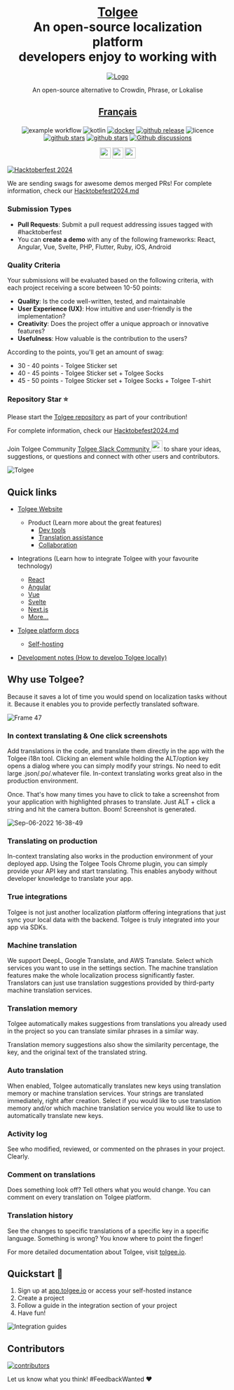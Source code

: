<h1 align="center" style="border-bottom: none">
    <b>
        <a href="https://tolgee.io">Tolgee</a><br>
    </b>
    An open-source localization platform<br/> developers enjoy to working with
    <br>
</h1>

<div align="center">

[![Logo](https://user-images.githubusercontent.com/18496315/188628892-33fcc282-26f1-4035-8105-95952bd93de9.svg)](https://tolgee.io)

An open-source alternative to Crowdin, Phrase, or Lokalise

<h2 align="center" style="border-bottom: none">

[**Français**](Readme/README.fr.md)

</h2>

![example workflow](https://github.com/tolgee/tolgee-platform/actions/workflows/test.yml/badge.svg)
![kotlin](https://img.shields.io/github/languages/top/tolgee/tolgee-platform)
[![docker](https://img.shields.io/docker/v/tolgee/tolgee/latest?label=DockerHub)](https://hub.docker.com/repository/docker/tolgee/tolgee)
[![github release](https://img.shields.io/github/v/release/tolgee/tolgee-platform?label=GitHub%20Release)](https://github.com/tolgee/tolgee-platform/releases/latest)
![licence](https://img.shields.io/badge/license-Apache%202%20%2F%20Tolgee%20EL-blue)
[![github stars](https://img.shields.io/github/stars/tolgee/tolgee-js?style=social&label=Tolgee%20JS)](https://github.com/tolgee/tolgee-js)
[![github stars](https://img.shields.io/github/stars/tolgee/tolgee-platform?style=social&label=Tolgee%20Platform)](https://github.com/tolgee/tolgee-platform)
[![Github discussions](https://img.shields.io/github/discussions/tolgee/tolgee-platform)](https://github.com/tolgee/tolgee-platform/discussions)
</div>


<div align="center">

[<img src="https://img.shields.io/badge/-Facebook-424549?style=social&logo=facebook" height=25 />](https://www.facebook.com/Tolgee.i18n)
[<img src="https://img.shields.io/badge/-Twitter-424549?style=social&logo=twitter" height=25 />](https://twitter.com/Tolgee_i18n)
[<img src="https://img.shields.io/badge/-Linkedin-424549?style=social&logo=linkedin" height=25 />](https://www.linkedin.com/company/tolgee)
</div>

[![Hacktoberfest 2024](https://github.com/user-attachments/assets/c25ea58a-4bcf-4cd1-8fb6-e418466a57cf)](./Hacktoberfest2024.md)

We are sending swags for awesome demos merged PRs! For complete information, check
our [Hacktobefest2024.md](./Hacktobefest2024.md)

### Submission Types
- **Pull Requests**: Submit a pull request addressing issues tagged with #hacktoberfest
- You can **create a demo** with any of the following frameworks: React, Angular, Vue, Svelte, PHP, Flutter, Ruby, iOS, Android

### Quality Criteria

Your submissions will be evaluated based on the following criteria, with each project receiving a score between 10-50 points:
- **Quality**: Is the code well-written, tested, and maintainable
- **User Experience (UX)**: How intuitive and user-friendly is the implementation?
- **Creativity**: Does the project offer a unique approach or innovative features?
- **Usefulness**: How valuable is the contribution to the users?
    
According to the points, you'll get an amount of swag:
    
- 30 - 40 points - Tolgee Sticker set
- 40 - 45 points - Tolgee Sticker set + Tolgee Socks
- 45 - 50 points - Tolgee Sticker set + Tolgee Socks + Tolgee T-shirt
    
### Repository Star ⭐

Please start the [Tolgee repository](https://github.com/tolgee/tolgee-platform) as part of your contribution!

For complete information, check our [Hacktobefest2024.md](./Hacktobefest2024.md)

Join Tolgee Community [Tolgee Slack Community <img src="https://img.shields.io/badge/-Tolgee Comunity-424549?style=social&logo=slack" height=25 />](https://join.slack.com/t/tolgeecommunity/shared_invite/zt-195isb5u8-_RcSRgVJfvgsPpOBIok~IQ) to share your ideas, suggestions, or questions and connect with other users and contributors.

![Tolgee](https://user-images.githubusercontent.com/18496315/188632536-3547fd70-755c-4a32-9b1e-fb1afbf84b33.png)

## Quick links
- [Tolgee Website](https://tolgee.io)

  - Product (Learn more about the great features)
    - [Dev tools](https://tolgee.io/features/dev-tools)
    - [Translation assistance](https://tolgee.io/features/translation-assistance)
    - [Collaboration](https://tolgee.io/features/collaboration)
- Integrations (Learn how to integrate Tolgee with your favourite technology)
  - [React](https://tolgee.io/integrations/react)
  - [Angular](https://tolgee.io/integrations/angular)
  - [Vue](https://tolgee.io/integrations/vue)
  - [Svelte](https://tolgee.io/integrations/svelte)
  - [Next.js](https://tolgee.io/integrations/next)
  - [More...](https://tolgee.io/integrations/all)
- [Tolgee platform docs](https://tolgee.io/docs/platform)
  - [Self-hosting](https://tolgee.io/docs/platform/self_hosting/running_with_docker)
- [Development notes (How to develop Tolgee locally)](https://github.com/tolgee/tolgee-platform/wiki/Development)

## Why use Tolgee?

Because it saves a lot of time you would spend on localization tasks without it. Because it enables you to provide perfectly translated software. 

![Frame 47](https://user-images.githubusercontent.com/18496315/188637819-ac4eb02d-7859-4ca8-9807-27818a52782d.png)

### In context translating & One click screenshots

Add translations in the code, and translate them directly in the app with the Tolgee i18n tool. Clicking an element while holding the ALT/option key opens a dialog where you can simply modify your strings. No need to edit large .json/.po/.whatever file. In-context translating works great also in the production environment.

Once. That's how many times you have to click to take a screenshot from your application with highlighted phrases to translate. Just ALT + click a string and hit the camera button. Boom! Screenshot is generated.

![Sep-06-2022 16-38-49](https://user-images.githubusercontent.com/18496315/188672133-064d2a26-e414-4f5e-ab43-549af8cb2145.gif)

### Translating on production

In-context translating also works in the production environment of your deployed app. Using the Tolgee Tools Chrome plugin, you can simply provide your API key and start translating. This enables anybody without developer knowledge to translate your app.

### True integrations

Tolgee is not just another localization platform offering integrations that just sync your local data with the backend. Tolgee is truly integrated into your app via SDKs.

### Machine translation

We support DeepL, Google Translate, and AWS Translate. Select which services you want to use in the settings section. The machine translation features make the whole localization process significantly faster. Translators can just use translation suggestions provided by third-party machine translation services.

### Translation memory

Tolgee automatically makes suggestions from translations you already used in the project so you can translate similar phrases in a similar way.

Translation memory suggestions also show the similarity percentage, the key, and the original text of the translated string.

### Auto translation

When enabled, Tolgee automatically translates new keys using translation memory or machine translation services. Your strings are translated immediately, right after creation. Select if you would like to use translation memory and/or which machine translation service you would like to use to automatically translate new keys.

### Activity log

See who modified, reviewed, or commented on the phrases in your project. Clearly.

### Comment on translations

Does something look off? Tell others what you would change. You can comment on every translation on Tolgee platform.

### Translation history

See the changes to specific translations of a specific key in a specific language. Something is wrong? You know where to point the finger!

For more detailed documentation about Tolgee, visit [tolgee.io](https://tolgee.io).

## Quickstart 🚀

1. Sign up at [app.tolgee.io](https://app.tolgee.io/sign_up) or access your self-hosted instance
2. Create a project
3. Follow a guide in the integration section of your project
4. Have fun!

![Integration guides](https://user-images.githubusercontent.com/18496315/188818166-d70d4676-7bd2-4328-91eb-720add935ab6.gif)

## Contributors

<a href="https://github.com/tolgee/tolgee-platform/graphs/contributors">
  <img alt="contributors" src="https://contrib.rocks/image?repo=tolgee/tolgee-platform"/>
</a>

Let us know what you think! #FeedbackWanted ❤️
